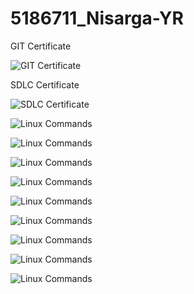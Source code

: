 # 5186711_Nisarga-YR

GIT Certificate

![GIT Certificate](https://github.com/nisargayr/5186711_Nisarga-YR/blob/main/GIT/GIT_Certificate.jpg)

SDLC Certificate

![SDLC Certificate](https://github.com/nisargayr/5186711_Nisarga-YR/blob/main/SDLC/SDLC_Certificate.jpg)


![Linux Commands](https://github.com/nisargayr/5186711_Nisarga-YR/blob/main/Linux_Assignment/Screenshot_1.png)

![Linux Commands](https://github.com/nisargayr/5186711_Nisarga-YR/blob/main/Linux_Assignment/Screenshot_2.png )

![Linux Commands](https://github.com/nisargayr/5186711_Nisarga-YR/blob/main/Linux_Assignment/Screenshot_3.png )

![Linux Commands](https://github.com/nisargayr/5186711_Nisarga-YR/blob/main/Linux_Assignment/Screenshot%20_4.png)

![Linux Commands](https://github.com/nisargayr/5186711_Nisarga-YR/blob/main/Linux_Assignment/Screenshot_5.png)

![Linux Commands](https://github.com/nisargayr/5186711_Nisarga-YR/blob/main/Linux_Assignment/Screenshot_6.png)

![Linux Commands](https://github.com/nisargayr/5186711_Nisarga-YR/blob/main/Linux_Assignment/Screenshot_7.png)

![Linux Commands](https://github.com/nisargayr/5186711_Nisarga-YR/blob/main/Linux_Assignment/Screenshot_8.png)

![Linux Commands](https://github.com/nisargayr/5186711_Nisarga-YR/blob/main/Linux_Assignment/Screenshot_9.png)


